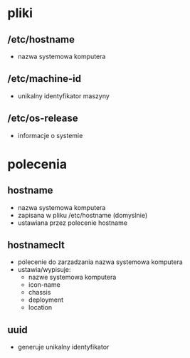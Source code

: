 # pliki

## /etc/hostname
- nazwa systemowa komputera

## /etc/machine-id
- unikalny identyfikator maszyny

## /etc/os-release
- informacje o systemie

# polecenia

## hostname
- nazwa systemowa komputera
- zapisana w pliku /etc/hostname (domyslnie)
- ustawiana przez polecenie hostname

## hostnameclt
- polecenie do zarzadzania nazwa systemowa komputera
- ustawia/wypisuje:
  - nazwe systemowa komputera
  - icon-name
  - chassis
  - deployment
  - location

## uuid
- generuje unikalny identyfikator
 